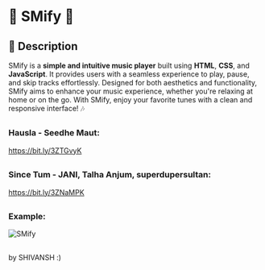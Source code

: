 # 🎵 SMify 🎵

## 📖 Description
SMify is a **simple and intuitive music player** built using **HTML**, **CSS**, and **JavaScript**. It provides users with a seamless experience to play, pause, and skip tracks effortlessly. Designed for both aesthetics and functionality, SMify aims to enhance your music experience, whether you're relaxing at home or on the go. With SMify, enjoy your favorite tunes with a clean and responsive interface! 🎶



##
### Hausla - Seedhe Maut:
https://bit.ly/3ZTGvyK


##
### Since Tum - JANI, Talha Anjum, superdupersultan:
https://bit.ly/3ZNaMPK


##
### Example:




![SMify](https://github.com/user-attachments/assets/79b4413d-6cee-4cf3-8b67-137d01217759)


##
by SHIVANSH :)
